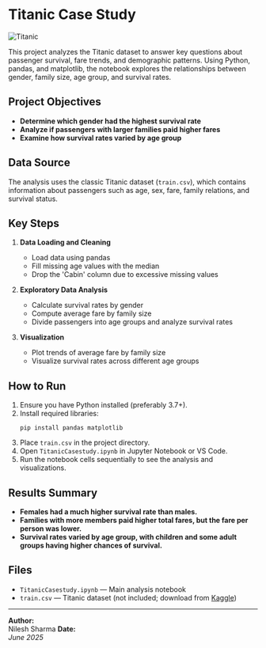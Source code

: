 # Titanic Case Study

![Titanic](https://upload.wikimedia.org/wikipedia/commons/thumb/f/fd/RMS_Titanic_3.jpg/800px-RMS_Titanic_3.jpg)

This project analyzes the Titanic dataset to answer key questions about passenger survival, fare trends, and demographic patterns. Using Python, pandas, and matplotlib, the notebook explores the relationships between gender, family size, age group, and survival rates.

## Project Objectives

- **Determine which gender had the highest survival rate**
- **Analyze if passengers with larger families paid higher fares**
- **Examine how survival rates varied by age group**

## Data Source

The analysis uses the classic Titanic dataset (`train.csv`), which contains information about passengers such as age, sex, fare, family relations, and survival status.

## Key Steps

1. **Data Loading and Cleaning**
   - Load data using pandas
   - Fill missing age values with the median
   - Drop the 'Cabin' column due to excessive missing values

2. **Exploratory Data Analysis**
   - Calculate survival rates by gender
   - Compute average fare by family size
   - Divide passengers into age groups and analyze survival rates

3. **Visualization**
   - Plot trends of average fare by family size
   - Visualize survival rates across different age groups

## How to Run

1. Ensure you have Python installed (preferably 3.7+).
2. Install required libraries:
   ```
   pip install pandas matplotlib
   ```
3. Place `train.csv` in the project directory.
4. Open `TitanicCasestudy.ipynb` in Jupyter Notebook or VS Code.
5. Run the notebook cells sequentially to see the analysis and visualizations.

## Results Summary

- **Females had a much higher survival rate than males.**
- **Families with more members paid higher total fares, but the fare per person was lower.**
- **Survival rates varied by age group, with children and some adult groups having higher chances of survival.**

## Files

- `TitanicCasestudy.ipynb` — Main analysis notebook
- `train.csv` — Titanic dataset (not included; download from [Kaggle](https://www.kaggle.com/c/titanic/data))

---

**Author:**  
Nilesh Sharma 
**Date:**  
*June 2025*